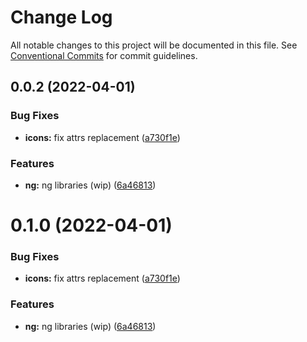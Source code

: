 # Change Log

All notable changes to this project will be documented in this file.
See [Conventional Commits](https://conventionalcommits.org) for commit guidelines.

## 0.0.2 (2022-04-01)


### Bug Fixes

* **icons:** fix attrs replacement ([a730f1e](https://github.com/evotor/evo-frontend/commit/a730f1e4d4e7d74c20f12831c21609d424d1b895))


### Features

* **ng:** ng libraries (wip) ([6a46813](https://github.com/evotor/evo-frontend/commit/6a4681319e929ff48bab235d24dda70d7a333dca))





# 0.1.0 (2022-04-01)


### Bug Fixes

* **icons:** fix attrs replacement ([a730f1e](https://github.com/evotor/evo-frontend/commit/a730f1e4d4e7d74c20f12831c21609d424d1b895))


### Features

* **ng:** ng libraries (wip) ([6a46813](https://github.com/evotor/evo-frontend/commit/6a4681319e929ff48bab235d24dda70d7a333dca))
